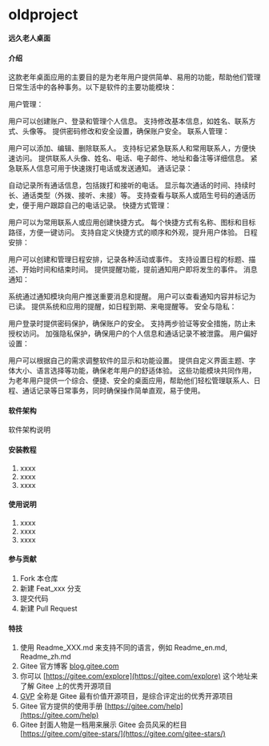 # oldproject
 **远久老人桌面** 
#### 介绍
这款老年桌面应用的主要目的是为老年用户提供简单、易用的功能，帮助他们管理日常生活中的各种事务。以下是软件的主要功能模块：

用户管理：

用户可以创建账户、登录和管理个人信息。
支持修改基本信息，如姓名、联系方式、头像等。
提供密码修改和安全设置，确保账户安全。
联系人管理：

用户可以添加、编辑、删除联系人。
支持标记紧急联系人和常用联系人，方便快速访问。
提供联系人头像、姓名、电话、电子邮件、地址和备注等详细信息。
紧急联系人信息可用于快速拨打电话或发送通知。
通话记录：

自动记录所有通话信息，包括拨打和接听的电话。
显示每次通话的时间、持续时长、通话类型（外拨、接听、未接）等。
支持查看与联系人或陌生号码的通话历史，便于用户跟踪自己的电话记录。
快捷方式管理：

用户可以为常用联系人或应用创建快捷方式。
每个快捷方式有名称、图标和目标路径，方便一键访问。
支持自定义快捷方式的顺序和外观，提升用户体验。
日程安排：

用户可以创建和管理日程安排，记录各种活动或事件。
支持设置日程的标题、描述、开始时间和结束时间。
提供提醒功能，提前通知用户即将发生的事件。
消息通知：

系统通过通知模块向用户推送重要消息和提醒。
用户可以查看通知内容并标记为已读。
提供系统和应用的提醒，如日程到期、来电提醒等。
安全与隐私：

用户登录时提供密码保护，确保账户的安全。
支持两步验证等安全措施，防止未授权访问。
加强隐私保护，确保用户的个人信息和通话记录不被泄露。
用户偏好设置：

用户可以根据自己的需求调整软件的显示和功能设置。
提供自定义界面主题、字体大小、语言选择等功能，确保老年用户的舒适体验。
这些功能模块共同作用，为老年用户提供一个综合、便捷、安全的桌面应用，帮助他们轻松管理联系人、日程、通话记录等日常事务，同时确保操作简单直观，易于使用。

#### 软件架构
软件架构说明


#### 安装教程

1.  xxxx
2.  xxxx
3.  xxxx

#### 使用说明

1.  xxxx
2.  xxxx
3.  xxxx

#### 参与贡献

1.  Fork 本仓库
2.  新建 Feat_xxx 分支
3.  提交代码
4.  新建 Pull Request


#### 特技

1.  使用 Readme\_XXX.md 来支持不同的语言，例如 Readme\_en.md, Readme\_zh.md
2.  Gitee 官方博客 [blog.gitee.com](https://blog.gitee.com)
3.  你可以 [https://gitee.com/explore](https://gitee.com/explore) 这个地址来了解 Gitee 上的优秀开源项目
4.  [GVP](https://gitee.com/gvp) 全称是 Gitee 最有价值开源项目，是综合评定出的优秀开源项目
5.  Gitee 官方提供的使用手册 [https://gitee.com/help](https://gitee.com/help)
6.  Gitee 封面人物是一档用来展示 Gitee 会员风采的栏目 [https://gitee.com/gitee-stars/](https://gitee.com/gitee-stars/)
